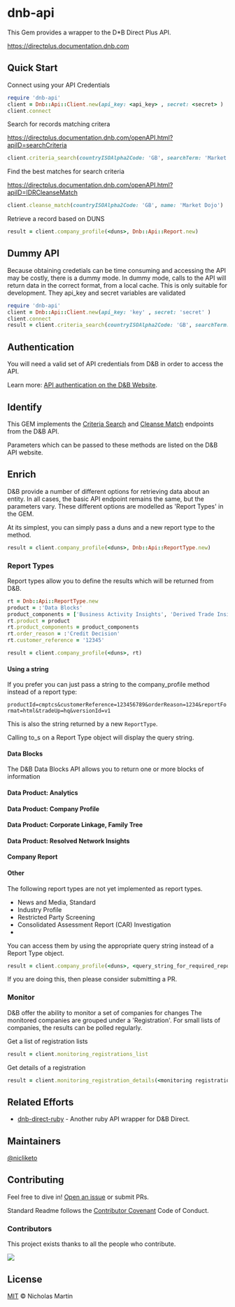 # dnb-api

This Gem provides a wrapper to the D*B Direct Plus API.

https://directplus.documentation.dnb.com

## Quick Start

Connect using your API Credentials
```ruby
require 'dnb-api'
client = Dnb::Api::Client.new(api_key: <api_key> , secret: <secret> )
client.connect
```
Search for records matching critera

https://directplus.documentation.dnb.com/openAPI.html?apiID=searchCriteria
```ruby
client.criteria_search(countryISOAlpha2Code: 'GB', searchTerm: 'Market Dojo')
```

Find the best matches for search criteria

https://directplus.documentation.dnb.com/openAPI.html?apiID=IDRCleanseMatch
```ruby
client.cleanse_match(countryISOAlpha2Code: 'GB', name: 'Market Dojo')
```
Retrieve a record based on DUNS

```ruby
result = client.company_profile(<duns>, Dnb::Api::Report.new)
```

## Dummy API

Because obtaining credetials can be time consuming and accessing the API may be costly, there is a dummy mode.
In dummy mode, calls to the API will return data in the correct format, from a local cache. This is only suitable for development. They api_key and secret variables are validated

```ruby
require 'dnb-api'
client = Dnb::Api::Client.new(api_key: 'key' , secret: 'secret' )
client.connect
result = client.criteria_search(countryISOAlpha2Code: 'GB', searchTerm: 'Dojo')

```

## Authentication

You will need a valid set of API credentials from D&B in order to access the API.

Learn more: [API authentication on the D&B Website](https://directplus.documentation.dnb.com/openAPI.html?apiID=authentication).


## Identify

This GEM implements the [Criteria Search](https://directplus.documentation.dnb.com/openAPI.html?apiID=searchCriteria) and [Cleanse Match](https://directplus.documentation.dnb.com/openAPI.html?apiID=IDRCleanseMatch) endpoints from the D&B API.

Parameters which can be passed to these methods are listed on the D&B API website.

## Enrich

D&B provide a number of different options for retrieving data about an entity. In all cases, the basic API endpoint remains the same, but the parameters vary. These different options are modelled as 'Report Types' in the GEM.

At its simplest, you can simply pass a duns and a new report type to the method.

```ruby
result = client.company_profile(<duns>, Dnb::Api::ReportType.new)
```

### Report Types

Report types allow you to define the results which will be returned from D&B.

```ruby
rt = Dnb::Api::ReportType.new
product = :'Data Blocks'
product_components = ['Business Activity Insights', 'Derived Trade Insights']
rt.product = product
rt.product_components = product_components
rt.order_reason = :'Credit Decision'
rt.customer_reference = '12345'

result = client.company_profile(<duns>, rt)

```

#### Using a string
If you prefer you can just pass a string to the company_profile method instead of a report type:

`productId=cmptcs&customerReference=123456789&orderReason=1234&reportFormat=html&tradeUp=hq&versionId=v1`

This is also the string returned by a new `ReportType`.

Calling to_s on a Report Type object will display the query string.

#### Data Blocks
The D&B Data Blocks API allows you to return one or more blocks of information

#### Data Product: Analytics

#### Data Product: Company Profile

#### Data Product: Corporate Linkage, Family Tree

#### Data Product: Resolved Network Insights

#### Company Report

#### Other
The following report types are not yet implemented as report types.
- News and Media, Standard
- Industry Profile
- Restricted Party Screening
- Consolidated Assessment Report (CAR) Investigation
-
You can access them by using the appropriate query string instead of a Report Type object.
```ruby
result = client.company_profile(<duns>, <query_string_for_required_report>)
```
If you are doing this, then please consider submitting a PR.

### Monitor
D&B offer the ability to monitor a set of companies for changes
The monitored companies are grouped under a 'Registration'.
For small lists of companies, the results can be polled regularly.

Get a list of registration lists
```ruby
result = client.monitoring_registrations_list
```
Get details of a registration
```ruby
result = client.monitoring_registration_details(<monitoring registration reference>)
```
## Related Efforts

- [dnb-direct-ruby](https://github.com/jihaia/dnb-direct-ruby) - Another ruby API wrapper for D&B Direct.

## Maintainers

[@nicliketo](https://github.com/niciliketo)

## Contributing

Feel free to dive in! [Open an issue](https://github.com/niciliketo/dnb-api/issues/new) or submit PRs.

Standard Readme follows the [Contributor Covenant](http://contributor-covenant.org/version/1/3/0/) Code of Conduct.

### Contributors

This project exists thanks to all the people who contribute.

[![](https://github.com/niciliketo.png?size=50)](https://github.com/niciliketo)


## License

[MIT](LICENSE) © Nicholas Martin